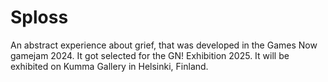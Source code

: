 # Sploss
An abstract experience about grief, that was developed in the Games Now gamejam 2024. It got selected for the GN! Exhibition 2025.  It will be exhibited on Kumma Gallery in Helsinki, Finland.
